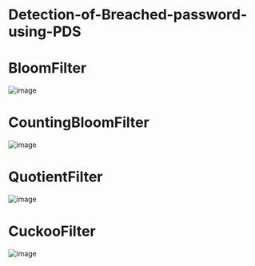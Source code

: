 # Detection-of-Breached-password-using-PDS

# BloomFilter
![image](https://user-images.githubusercontent.com/49152921/134309723-d44ee54d-f5c7-408a-b203-ee49befbc755.png)

# CountingBloomFilter
![image](https://user-images.githubusercontent.com/49152921/134310165-cf3667bf-34c3-45eb-b032-0b58a3573f09.png)

# QuotientFilter
![image](https://user-images.githubusercontent.com/49152921/134310615-00e3682e-c811-4d47-a42a-412cf2f696fe.png)

# CuckooFilter
![image](https://user-images.githubusercontent.com/49152921/134311110-35d2bd79-93dc-4349-b593-f7c184dc7eb4.png)
